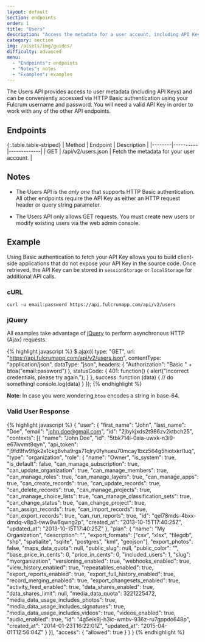 ```yaml
---
layout: default
section: endpoints
order: 1
title: "Users"
description: "Access the metadata for a user account, including API Keys"
category: section
img: /assets/img/guides/
difficulty: advanced
menu:
  - "Endpoints": endpoints
  - "Notes": notes
  - "Examples": examples
---
```


The Users API provides access to user metadata (including API Keys) and can be conveniently accessed via HTTP Basic authentication using your Fulcrum username and password. You will need a valid API Key in order to work with any of the other API endpoints.

## Endpoints

{:.table.table-striped}
| Method | Endpoint | Description |
|--------|----------|-------------|
| GET | /api/v2/users.json | Fetch the metadata for your user account. |

## Notes

* The Users API is the _only one_ that supports HTTP Basic authentication. All other endpoints require the API Key as either an HTTP request header or query string parameter.

* The Users API only allows GET requests. You must create new users or modify existing users via the web admin console.

## Example

Using Basic authentication to fetch your API Key allows you to build client-side applications that do not expose your API Key in the source code. Once retrieved, the API Key can be stored in `sessionStorage` or `localStorage` for additional API calls.

### cURL

`curl -u email:password https://api.fulcrumapp.com/api/v2/users`

### jQuery

All examples take advantage of [jQuery](http://jquery.com/) to perform asynchronous HTTP (Ajax) requests.

{% highlight javascript %}
$.ajax({
  type: "GET",
  url: "https://api.fulcrumapp.com/api/v2/users.json",
  contentType: "application/json",
  dataType: "json",
  headers: {
    "Authorization": "Basic " + btoa("email:password")
  },
  statusCode: {
    401: function() {
      alert("Incorrect credentials, please try again.");
    }
  },
  success: function (data) {
    // do something!
    console.log(data)
  }
});
{% endhighlight %}

**Note**: In case you were wondering,`btoa` encodes a string in base-64.

### Valid User Response

{% highlight javascript %}
{
  "user": {
    "first_name": "John",
    "last_name": "Doe",
    "email": "john.doe@gmail.com",
    "id": "2jbykjxds2t986zv2ktbch25",
    "contexts": [{
      "name": "John Doe",
      "id": "5tbk714i-0aia-uwxk-n3i9-e67ivvmt8qyn",
      "api_token": "j9fd9fw9fgk2x1ckg8vha9rgs71qlry0fyhueu70mcay1bxz564g5hiotxkrl1uq",
      "type": "organization",
      "role": {
        "name": "Owner",
        "is_system": true,
        "is_default": false,
        "can_manage_subscription": true,
        "can_update_organization": true,
        "can_manage_members": true,
        "can_manage_roles": true,
        "can_manage_layers": true,
        "can_manage_apps": true,
        "can_create_records": true,
        "can_update_records": true,
        "can_delete_records": true,
        "can_manage_projects": true,
        "can_manage_choice_lists": true,
        "can_manage_classification_sets": true,
        "can_change_status": true,
        "can_change_project": true,
        "can_assign_records": true,
        "can_import_records": true,
        "can_export_records": true,
        "can_run_reports": true,
        "id": "qel78mds-4bxx-dmdq-v8p3-tww9w6qwng2p",
        "created_at": "2013-10-15T17:40:25Z",
        "updated_at": "2013-10-15T17:40:25Z"
      },
      "plan": {
        "name": "My Organization",
        "description": "",
        "export_formats": ["csv", "xlsx", "filegdb", "shp", "spatialite", "sqlite", "postgres", "kml", "geojson"],
        "export_photos": false,
        "maps_data_quota": null,
        "public_slug": null,
        "public_color": "",
        "base_price_in_cents": 0,
        "price_in_cents": 0,
        "included_users": 1,
        "slug": "myorganization",
        "versioning_enabled": true,
        "webhooks_enabled": true,
        "view_history_enabled": true,
        "repeatables_enabled": true,
        "export_reports_enabled": true,
        "export_full_history_enabled": true,
        "record_merging_enabled": true,
        "export_changesets_enabled": true,
        "activity_feed_enabled": true,
        "data_shares_enabled": true,
        "data_shares_limit": null,
        "media_data_quota": 3221225472,
        "media_data_usage_includes_photos": true,
        "media_data_usage_includes_signatures": true,
        "media_data_usage_includes_videos": true,
        "videos_enabled": true,
        "audio_enabled": true,
        "id": "4g5eik8j-h3ic-wmbv-936z-ru7gppdo648p",
        "created_at": "2014-01-23T16:22:01Z",
        "updated_at": "2015-04-01T12:56:04Z"
      }
    }],
    "access": {
      "allowed": true
    }
  }
}
{% endhighlight %}
